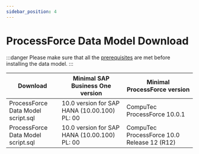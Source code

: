 ```yaml
---
sidebar_position: 4
---
```


# ProcessForce Data Model Download

:::danger
    Please make sure that all the [prerequisites](./prerequisites-installation.md) are met before installing the data model.
:::

| Download | Minimal SAP Business One version | Minimal ProcessForce version |
| --- | --- | --- |
| ProcessForce Data Model <br/>script.sql | 10.0 version for SAP HANA (10.00.100) PL: 00 | CompuTec ProcessForce 10.0.1 |
| ProcessForce Data Model <br/>script.sql | 10.0 version for SAP HANA (10.00.100) PL: 00 | CompuTec ProcessForce 10.0 Release 12 (R12) |

